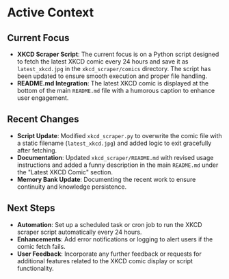 # Active Context

## Current Focus

- **XKCD Scraper Script**: The current focus is on a Python script designed to fetch the latest XKCD comic every 24
  hours and save it as `latest_xkcd.jpg` in the `xkcd_scraper/comics` directory. The script has been updated to ensure
  smooth execution and proper file handling.
- **README.md Integration**: The latest XKCD comic is displayed at the bottom of the main `README.md` file with a
  humorous caption to enhance user engagement.

## Recent Changes

- **Script Update**: Modified `xkcd_scraper.py` to overwrite the comic file with a static filename (`latest_xkcd.jpg`)
  and added logic to exit gracefully after fetching.
- **Documentation**: Updated `xkcd_scraper/README.md` with revised usage instructions and added a funny description in
  the main `README.md` under the "Latest XKCD Comic" section.
- **Memory Bank Update**: Documenting the recent work to ensure continuity and knowledge persistence.

## Next Steps

- **Automation**: Set up a scheduled task or cron job to run the XKCD scraper script automatically every 24 hours.
- **Enhancements**: Add error notifications or logging to alert users if the comic fetch fails.
- **User Feedback**: Incorporate any further feedback or requests for additional features related to the XKCD comic
  display or script functionality.
